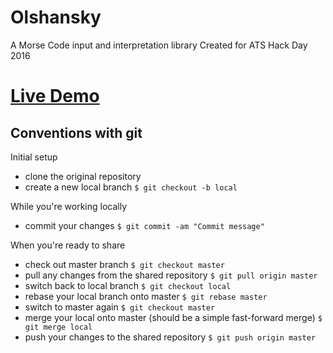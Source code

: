 # Olshansky
A Morse Code input and interpretation library
Created for ATS Hack Day 2016

# [Live Demo](http://bootjack.github.io/olshansky/)

## Conventions with git
Initial setup
* clone the original repository
* create a new local branch
`$ git checkout -b local`

While you're working locally
* commit your changes
`$ git commit -am "Commit message"`

When you're ready to share
* check out master branch
`$ git checkout master`
* pull any changes from the shared repository
`$ git pull origin master`
* switch back to local branch
`$ git checkout local`
* rebase your local branch onto master
`$ git rebase master`
* switch to master again
`$ git checkout master`
* merge your local onto master (should be a simple fast-forward merge)
`$ git merge local`
* push your changes to the shared repository
`$ git push origin master`
